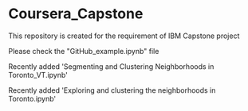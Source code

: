 # Coursera_Capstone
This repository is created for the requirement of IBM Capstone project

Please check the "GitHub_example.ipynb" file

Recently added 'Segmenting and Clustering Neighborhoods in Toronto_VT.ipynb'

Recently added 'Exploring and clustering the neighborhoods in Toronto.ipynb'
